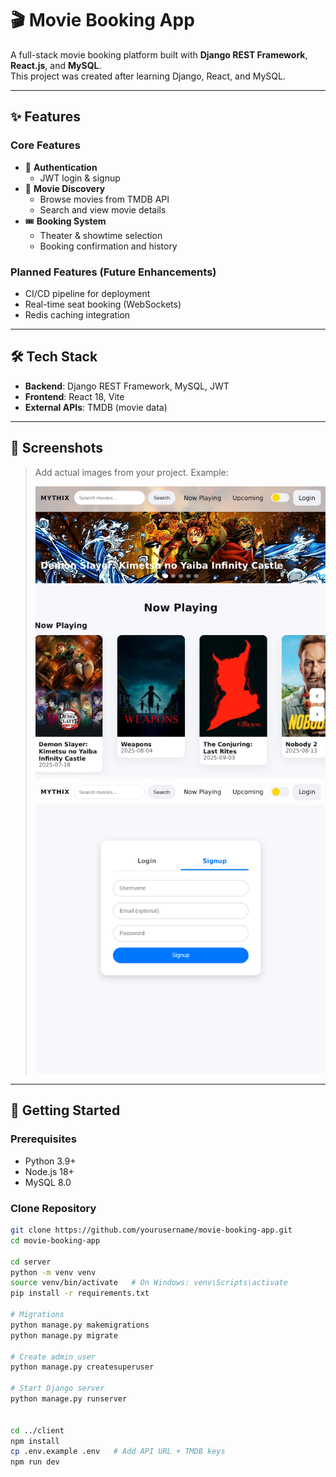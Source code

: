 # 🎬 Movie Booking App

A full-stack movie booking platform built with **Django REST Framework**, **React.js**, and **MySQL**.  
This project was created after learning Django, React, and MySQL.

---

## ✨ Features

### Core Features
- 🔑 **Authentication**
  - JWT login & signup
- 🎥 **Movie Discovery**
  - Browse movies from TMDB API
  - Search and view movie details
- 🎟 **Booking System**
  - Theater & showtime selection
  - Booking confirmation and history

### Planned Features (Future Enhancements)
- CI/CD pipeline for deployment  
- Real-time seat booking (WebSockets)  
- Redis caching integration  

---

## 🛠 Tech Stack

- **Backend**: Django REST Framework, MySQL, JWT  
- **Frontend**: React 18, Vite  
- **External APIs**: TMDB (movie data)  

---

## 📸 Screenshots

> Add actual images from your project. Example:
>
> ![Homepage](./asset/home.png)  
> ![Homepage](./asset/signup.png)  

---

## 🚀 Getting Started

### Prerequisites
- Python 3.9+  
- Node.js 18+  
- MySQL 8.0  

### Clone Repository
```bash
git clone https://github.com/yourusername/movie-booking-app.git
cd movie-booking-app

cd server
python -m venv venv
source venv/bin/activate   # On Windows: venv\Scripts\activate
pip install -r requirements.txt

# Migrations
python manage.py makemigrations
python manage.py migrate

# Create admin user
python manage.py createsuperuser

# Start Django server
python manage.py runserver


cd ../client
npm install
cp .env.example .env   # Add API URL + TMDB keys
npm run dev
